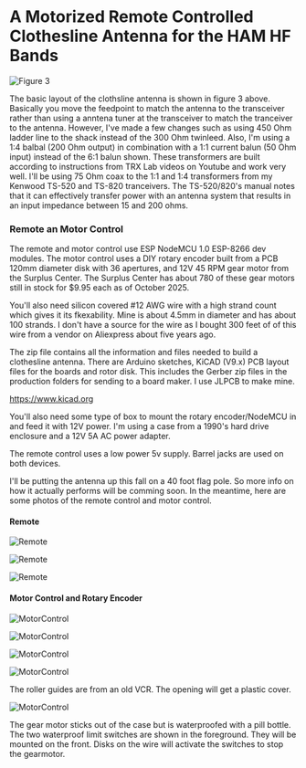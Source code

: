 # A Motorized Remote Controlled Clothesline Antenna for the HAM HF Bands 
![Figure 3](./images/ClothslineLayout.png)

The basic layout of the clothsline antenna is shown in figure 3 above. Basically you move the feedpoint to match the antenna to the transceiver rather than using a anntena tuner at the transceiver to match the tranceiver to the antenna. However, I've made a few changes such as using 450 Ohm ladder line to the shack instead of the 300 Ohm twinleed. Also, I'm using a 1:4 balbal (200 Ohm output) in combination with a 1:1 current balun (50 Ohm input) instead of the 6:1 balun shown. These transformers are built according to instructions from TRX Lab videos on Youtube and work very well. I'll be using 75 Ohm coax to the 1:1 and 1:4 transformers from my Kenwood TS-520 and TS-820 tranceivers. The TS-520/820's manual notes that it can effectively transfer power with an antenna system that results in an input impedance between 15 and 200 ohms.

### Remote an Motor Control
The remote and motor control use ESP NodeMCU 1.0 ESP-8266 dev modules. The motor control uses a DIY rotary encoder built from a PCB 120mm diameter disk with 36 apertures,  and 12V 45 RPM gear motor from the Surplus Center. The Surplus Center has about 780 of these gear motors still in stock for $9.95 each as of October 2025.

You'll also need silicon covered #12 AWG wire with a high strand count which gives it its fkexability. Mine is about 4.5mm in diameter and has about 100 strands. I don't have a source for the wire as I bought 300 feet of of this wire from a vendor on Aliexpress about five years ago.

The zip file contains all the information and files needed to build a clothesline antenna. There are Arduino sketches, KiCAD (V9.x) PCB layout files for the boards and rotor disk. This includes the Gerber zip files in the production folders for sending to a board maker. I use JLPCB to make mine.

https://www.kicad.org

You'll also need some type of box to mount the rotary encoder/NodeMCU in and feed it with 12V power. I'm using a case from a 1990's hard drive enclosure and a 12V 5A AC power adapter. 

The remote control uses a low power 5v supply. Barrel jacks are used on both devices.

I'll be putting the antenna up this fall on a 40 foot flag pole. So more info on how it actually performs will be comming soon. In the meantime, here are some photos of the remote control and motor control.

#### Remote
![Remote](remote.jpg)

![Remote](remote-front.jpg)

![Remote](remote-back.jpg)

#### Motor Control and Rotary Encoder
![MotorControl](encoder.jpg)

![MotorControl](mc-cover.jpg)

![MotorControl](mc-front.jpg)

![MotorControl](mc-back.jpg)

The roller guides are from an old VCR. The opening will get a plastic cover.

![MotorControl](mc-side.jpg)

The gear motor sticks out of the case but is waterproofed  with a pill bottle.
The two waterproof limit switches are shown in the foreground. They will be mounted on the front. Disks on the wire will activate the switches to stop the
gearmotor.

